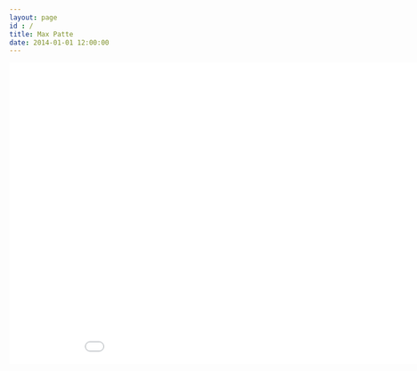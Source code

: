 ```yaml
---
layout: page
id : /
title: Max Patte
date: 2014-01-01 12:00:00
---
```


<div class="u-videoResponsive-wrapper">
  <iframe class="u-videoResponsive" src="//player.vimeo.com/video/113876166?title=0&amp;byline=0&amp;portrait=0&amp;color=ffffff&amp;autoplay=1&amp;loop=1" width="960" height="540" frameborder="0" webkitallowfullscreen mozallowfullscreen allowfullscreen></iframe>
</div>